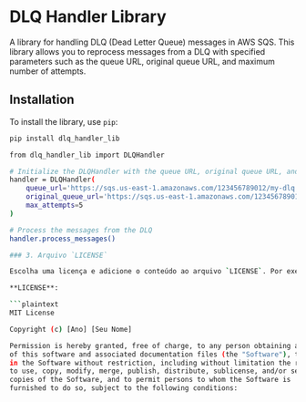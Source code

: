 # DLQ Handler Library

A library for handling DLQ (Dead Letter Queue) messages in AWS SQS. This library allows you to reprocess messages from a DLQ with specified parameters such as the queue URL, original queue URL, and maximum number of attempts.

## Installation

To install the library, use `pip`:

```sh
pip install dlq_handler_lib

from dlq_handler_lib import DLQHandler

# Initialize the DLQHandler with the queue URL, original queue URL, and maximum attempts
handler = DLQHandler(
    queue_url='https://sqs.us-east-1.amazonaws.com/123456789012/my-dlq',
    original_queue_url='https://sqs.us-east-1.amazonaws.com/123456789012/my-queue',
    max_attempts=5
)

# Process the messages from the DLQ
handler.process_messages()

### 3. Arquivo `LICENSE`

Escolha uma licença e adicione o conteúdo ao arquivo `LICENSE`. Por exemplo, para a licença MIT:

**LICENSE**:

```plaintext
MIT License

Copyright (c) [Ano] [Seu Nome]

Permission is hereby granted, free of charge, to any person obtaining a copy
of this software and associated documentation files (the "Software"), to deal
in the Software without restriction, including without limitation the rights
to use, copy, modify, merge, publish, distribute, sublicense, and/or sell
copies of the Software, and to permit persons to whom the Software is
furnished to do so, subject to the following conditions:
